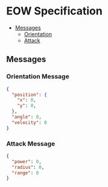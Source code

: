 EOW Specification
=================

* [Messages](#messages)
  * [Orientation](#orientation-message)
  * [Attack](#attack-message)

Messages
-------

### Orientation Message

```json
{
  "position": {
    "x": 0,
    "y": 0,
  },
  "angle": 0,
  "velocity": 0
}
```

### Attack Message

```json
{
  "power": 0,
  "radius": 0,
  "range": 0
}
```
